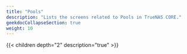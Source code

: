 ```yaml
---
title: "Pools"
description: "Lists the screens related to Pools in TrueNAS CORE."
geekdocCollapseSection: true
weight: 10
---
```


{{< children depth="2" description="true" >}}
